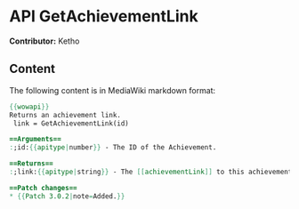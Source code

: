 # API GetAchievementLink

**Contributor:** Ketho

## Content

The following content is in MediaWiki markdown format:

```mediawiki
{{wowapi}}
Returns an achievement link.
 link = GetAchievementLink(id)

==Arguments==
:;id:{{apitype|number}} - The ID of the Achievement.

==Returns==
:;link:{{apitype|string}} - The [[achievementLink]] to this achievement.

==Patch changes==
* {{Patch 3.0.2|note=Added.}}
```